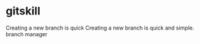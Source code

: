 # gitskill
Creating a new branch is quick
Creating a new branch is quick and simple.
branch manager
